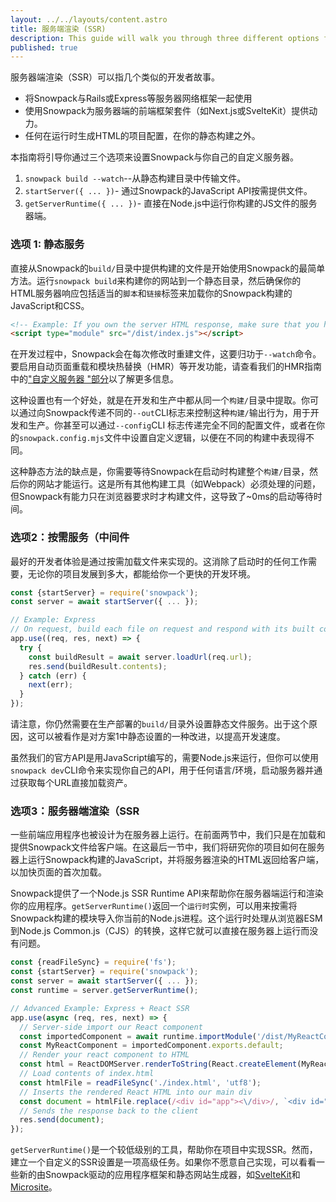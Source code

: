 ```yaml
---
layout: ../../layouts/content.astro
title: 服务端渲染 (SSR)
description: This guide will walk you through three different options for setting up Snowpack with your own custom server.
published: true
---
```


服务器端渲染（SSR）可以指几个类似的开发者故事。

- 将Snowpack与Rails或Express等服务器网络框架一起使用
- 使用Snowpack为服务器端的前端框架套件（如Next.js或SvelteKit）提供动力。
- 任何在运行时生成HTML的项目配置，在你的静态构建之外。

本指南将引导你通过三个选项来设置Snowpack与你自己的自定义服务器。

1. `snowpack build --watch`--从静态构建目录中传输文件。
2. `startServer({ ... })`- 通过Snowpack的JavaScript API按需提供文件。
3. `getServerRuntime({ ... })`- 直接在Node.js中运行你构建的JS文件的服务器端。

### 选项 1: 静态服务

直接从Snowpack的`build/`目录中提供构建的文件是开始使用Snowpack的最简单方法。运行`snowpack build`来构建你的网站到一个静态目录，然后确保你的HTML服务器响应包括适当的`脚本`和`链接`标签来加载你的Snowpack构建的JavaScript和CSS。

```html
<!-- Example: If you own the server HTML response, make sure that you host the built assets and load the correct JS/CSS files in your HTML.  -->
<script type="module" src="/dist/index.js"></script>
```

在开发过程中，Snowpack会在每次修改时重建文件，这要归功于`--watch`命令。要启用自动页面重载和模块热替换（HMR）等开发功能，请查看我们的HMR指南中的["自定义服务器 "部分](/guides/hmr#enable-hmr%3A-custom-server)以了解更多信息。

这种设置也有一个好处，就是在开发和生产中都从同一个`构建/`目录中提取。你可以通过向Snowpack传递不同的`--out`CLI标志来控制这种`构建/`输出行为，用于开发和生产。你甚至可以通过`--config`CLI 标志传递完全不同的配置文件，或者在你的`snowpack.config.mjs`文件中设置自定义逻辑，以便在不同的构建中表现得不同。

这种静态方法的缺点是，你需要等待Snowpack在启动时构建整个`构建/`目录，然后你的网站才能运行。这是所有其他构建工具（如Webpack）必须处理的问题，但Snowpack有能力只在浏览器要求时才构建文件，这导致了\~0ms的启动等待时间。

### 选项2：按需服务（中间件

最好的开发者体验是通过按需加载文件来实现的。这消除了启动时的任何工作需要，无论你的项目发展到多大，都能给你一个更快的开发环境。

```js
const {startServer} = require('snowpack');
const server = await startServer({ ... });

// Example: Express
// On request, build each file on request and respond with its built contents
app.use((req, res, next) => {
  try {
    const buildResult = await server.loadUrl(req.url);
    res.send(buildResult.contents);
  } catch (err) {
    next(err);
  }
});
```

请注意，你仍然需要在生产部署的`build/`目录外设置静态文件服务。出于这个原因，这可以被看作是对方案1中静态设置的一种改进，以提高开发速度。

虽然我们的官方API是用JavaScript编写的，需要Node.js来运行，但你可以使用`snowpack dev`CLI命令来实现你自己的API，用于任何语言/环境，启动服务器并通过获取每个URL直接加载资产。

### 选项3：服务器端渲染（SSR

一些前端应用程序也被设计为在服务器上运行。在前面两节中，我们只是在加载和提供Snowpack文件给客户端。在这最后一节中，我们将研究你的项目如何在服务器上运行Snowpack构建的JavaScript，并将服务器渲染的HTML返回给客户端，以加快页面的首次加载。

Snowpack提供了一个Node.js SSR Runtime API来帮助你在服务器端运行和渲染你的应用程序。`getServerRuntime()`返回一个`运行时`实例，可以用来按需将Snowpack构建的模块导入你当前的Node.js进程。这个运行时处理从浏览器ESM到Node.js Common.js（CJS）的转换，这样它就可以直接在服务器上运行而没有问题。

```js
const {readFileSync} = require('fs');
const {startServer} = require('snowpack');
const server = await startServer({ ... });
const runtime = server.getServerRuntime();

// Advanced Example: Express + React SSR
app.use(async (req, res, next) => {
  // Server-side import our React component
  const importedComponent = await runtime.importModule('/dist/MyReactComponent.js');
  const MyReactComponent = importedComponent.exports.default;
  // Render your react component to HTML
  const html = ReactDOMServer.renderToString(React.createElement(MyReactComponent, null));
  // Load contents of index.html
  const htmlFile = readFileSync('./index.html', 'utf8');
  // Inserts the rendered React HTML into our main div
  const document = htmlFile.replace(/<div id="app"><\/div>/, `<div id="app">${html}</div>`);
  // Sends the response back to the client
  res.send(document);
});
```

`getServerRuntime()`是一个较低级别的工具，帮助你在项目中实现SSR。然而，建立一个自定义的SSR设置是一项高级任务。如果你不愿意自己实现，可以看看一些新的由Snowpack驱动的应用程序框架和静态网站生成器，如[SvelteKit](https://svelte.dev/blog/whats-the-deal-with-sveltekit)和[Microsite](https://www.npmjs.com/package/microsite)。
